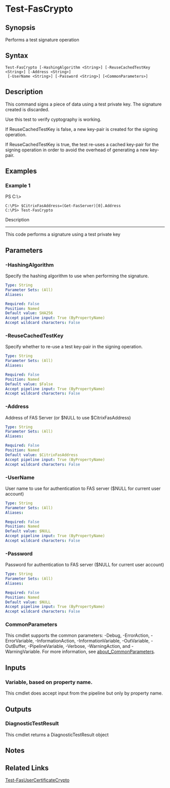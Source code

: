 # Test-FasCrypto

## Synopsis
Performs a test signature operation

## Syntax

```
Test-FasCrypto [-HashingAlgorithm <String>] [-ReuseCachedTestKey <String>] [-Address <String>]
 [-UserName <String>] [-Password <String>] [<CommonParameters>]
```

## Description
This command signs a piece of data using a test private key.
The signature created is discarded.

Use this test to verify cyptography is working.

If ReuseCachedTestKey is false, a new key-pair is created for the signing operation.

If ReuseCachedTestKey is true, the test re-uses a cached key-pair for the signing operation in order to avoid the overhead of generating a new key-pair.

## Examples

### Example 1
PS C:\\\>

```
C:\PS> $CitrixFasAddress=(Get-FasServer)[0].Address
C:\PS> Test-FasCrypto
```

Description

-----------

This code performs a signature using a test private key

## Parameters

### -HashingAlgorithm
Specify the hashing algorithm to use when performing the signature.

```yaml
Type: String
Parameter Sets: (All)
Aliases:

Required: False
Position: Named
Default value: SHA256
Accept pipeline input: True (ByPropertyName)
Accept wildcard characters: False
```

### -ReuseCachedTestKey
Specify whether to re-use a test key-pair in the signing operation.

```yaml
Type: String
Parameter Sets: (All)
Aliases:

Required: False
Position: Named
Default value: $False
Accept pipeline input: True (ByPropertyName)
Accept wildcard characters: False
```

### -Address
Address of FAS Server (or $NULL to use $CitrixFasAddress)

```yaml
Type: String
Parameter Sets: (All)
Aliases:

Required: False
Position: Named
Default value: $CitrixFasAddress
Accept pipeline input: True (ByPropertyName)
Accept wildcard characters: False
```

### -UserName
User name to use for authentication to FAS server ($NULL for current user account)

```yaml
Type: String
Parameter Sets: (All)
Aliases:

Required: False
Position: Named
Default value: $NULL
Accept pipeline input: True (ByPropertyName)
Accept wildcard characters: False
```

### -Password
Password for authentication to FAS server ($NULL for current user account)

```yaml
Type: String
Parameter Sets: (All)
Aliases:

Required: False
Position: Named
Default value: $NULL
Accept pipeline input: True (ByPropertyName)
Accept wildcard characters: False
```

### CommonParameters
This cmdlet supports the common parameters: -Debug, -ErrorAction, -ErrorVariable, -InformationAction, -InformationVariable, -OutVariable, -OutBuffer, -PipelineVariable, -Verbose, -WarningAction, and -WarningVariable. For more information, see [about_CommonParameters](http://go.microsoft.com/fwlink/?LinkID=113216).

## Inputs

### Variable, based on property name.
This cmdlet does accept input from the pipeline but only by property name.

## Outputs

### DiagnosticTestResult
This cmdlet returns a DiagnosticTestResult object

## Notes

## Related Links

[Test-FasUserCertificateCrypto]()



